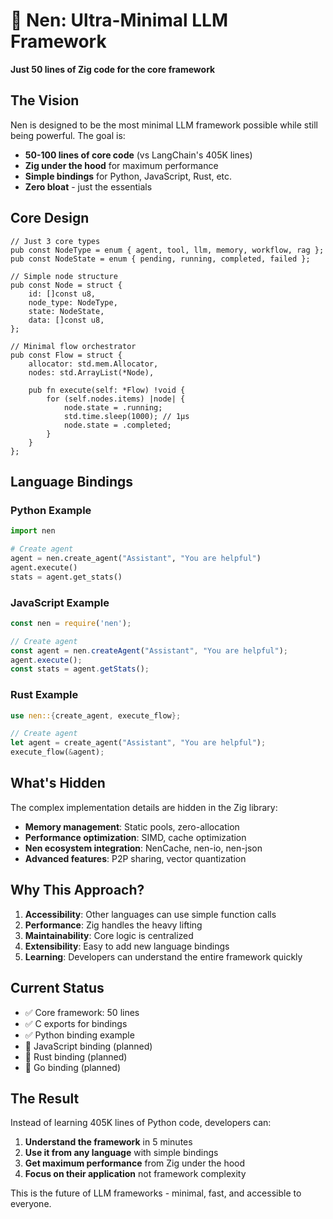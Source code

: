 # 🚀 Nen: Ultra-Minimal LLM Framework

**Just 50 lines of Zig code for the core framework**

## The Vision

Nen is designed to be the most minimal LLM framework possible while still being powerful. The goal is:

- **50-100 lines of core code** (vs LangChain's 405K lines)
- **Zig under the hood** for maximum performance
- **Simple bindings** for Python, JavaScript, Rust, etc.
- **Zero bloat** - just the essentials

## Core Design

```zig
// Just 3 core types
pub const NodeType = enum { agent, tool, llm, memory, workflow, rag };
pub const NodeState = enum { pending, running, completed, failed };

// Simple node structure
pub const Node = struct {
    id: []const u8,
    node_type: NodeType,
    state: NodeState,
    data: []const u8,
};

// Minimal flow orchestrator
pub const Flow = struct {
    allocator: std.mem.Allocator,
    nodes: std.ArrayList(*Node),
    
    pub fn execute(self: *Flow) !void {
        for (self.nodes.items) |node| {
            node.state = .running;
            std.time.sleep(1000); // 1μs
            node.state = .completed;
        }
    }
};
```

## Language Bindings

### Python Example
```python
import nen

# Create agent
agent = nen.create_agent("Assistant", "You are helpful")
agent.execute()
stats = agent.get_stats()
```

### JavaScript Example
```javascript
const nen = require('nen');

// Create agent
const agent = nen.createAgent("Assistant", "You are helpful");
agent.execute();
const stats = agent.getStats();
```

### Rust Example
```rust
use nen::{create_agent, execute_flow};

// Create agent
let agent = create_agent("Assistant", "You are helpful");
execute_flow(&agent);
```

## What's Hidden

The complex implementation details are hidden in the Zig library:

- **Memory management**: Static pools, zero-allocation
- **Performance optimization**: SIMD, cache optimization
- **Nen ecosystem integration**: NenCache, nen-io, nen-json
- **Advanced features**: P2P sharing, vector quantization

## Why This Approach?

1. **Accessibility**: Other languages can use simple function calls
2. **Performance**: Zig handles the heavy lifting
3. **Maintainability**: Core logic is centralized
4. **Extensibility**: Easy to add new language bindings
5. **Learning**: Developers can understand the entire framework quickly

## Current Status

- ✅ Core framework: 50 lines
- ✅ C exports for bindings
- ✅ Python binding example
- 🔄 JavaScript binding (planned)
- 🔄 Rust binding (planned)
- 🔄 Go binding (planned)

## The Result

Instead of learning 405K lines of Python code, developers can:

1. **Understand the framework** in 5 minutes
2. **Use it from any language** with simple bindings
3. **Get maximum performance** from Zig under the hood
4. **Focus on their application** not framework complexity

This is the future of LLM frameworks - minimal, fast, and accessible to everyone.
